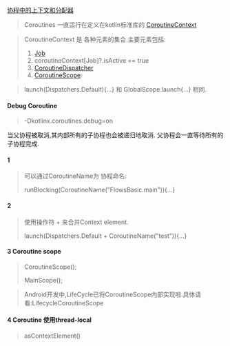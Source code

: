 [协程中的上下文和分配器](https://kotlinlang.org/docs/reference/coroutines/coroutine-context-and-dispatchers.html#coroutine-context-and-dispatchers)

> Coroutines 一直运行在定义在kotlin标准库的 [CoroutineContext](https://kotlinlang.org/api/latest/jvm/stdlib/kotlin.coroutines/-coroutine-context/)

> CoroutineContext 是 各种元素的集合.主要元素包括:
>1. [Job](https://kotlin.github.io/kotlinx.coroutines/kotlinx-coroutines-core/kotlinx.coroutines/-job/index.html)
>   1. coroutineContext[Job]?.isActive == true
>2. [CoroutineDispatcher](https://kotlin.github.io/kotlinx.coroutines/kotlinx-coroutines-core/kotlinx.coroutines/-coroutine-dispatcher/index.html)
>3. [CoroutineScope](https://kotlin.github.io/kotlinx.coroutines/kotlinx-coroutines-core/kotlinx.coroutines/-coroutine-scope/index.html):

> launch(Dispatchers.Default){...} 和 GlobalScope.launch{...} 相同.
>
#### Debug Coroutine
> -Dkotlinx.coroutines.debug=on


当父协程被取消,其内部所有的子协程也会被递归地取消.
父协程会一直等待所有的子协程完成.

#### 1
> 可以通过CoroutineName为 协程命名:
>
> runBlocking(CoroutineName("FlowsBasic.main")){...}
#### 2
> 使用操作符 + 来合并Context element.
>
> launch(Dispatchers.Default + CoroutineName("test")){...}
>
#### 3 Coroutine scope
> CoroutineScope();
>
> MainScope();

> Android开发中,LifeCycle已将CoroutineScope内部实现啦.具体请看:LifecycleCoroutineScope
#### 4 Coroutine 使用thread-local
> asContextElement()

